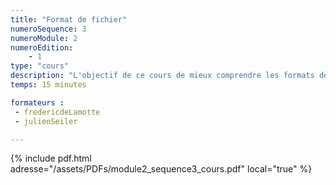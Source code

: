 ```yaml
---
title: "Format de fichier"
numeroSequence: 3
numeroModule: 2
numeroEdition:
    - 1
type: "cours"
description: "L'objectif de ce cours de mieux comprendre les formats de fichier."
temps: 15 minutes

formateurs :
 - fredericdeLamotte
 - julienSeiler

---
```


{% include pdf.html adresse="/assets/PDFs/module2_sequence3_cours.pdf" local="true" %}
